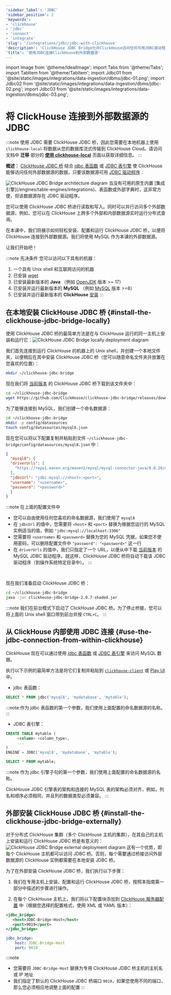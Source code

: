 ```yaml
---
'sidebar_label': 'JDBC'
'sidebar_position': 2
'keywords':
- 'clickhouse'
- 'jdbc'
- 'connect'
- 'integrate'
'slug': '/integrations/jdbc/jdbc-with-clickhouse'
'description': 'ClickHouse JDBC Bridge允许ClickHouse访问任何可用JDBC驱动程序的外部数据源中的数据'
'title': '使用JDBC连接ClickHouse到外部数据源'
---
```


import Image from '@theme/IdealImage';
import Tabs from '@theme/Tabs';
import TabItem from '@theme/TabItem';
import Jdbc01 from '@site/static/images/integrations/data-ingestion/dbms/jdbc-01.png';
import Jdbc02 from '@site/static/images/integrations/data-ingestion/dbms/jdbc-02.png';
import Jdbc03 from '@site/static/images/integrations/data-ingestion/dbms/jdbc-03.png';


# 将 ClickHouse 连接到外部数据源的 JDBC

:::note
使用 JDBC 需要 ClickHouse JDBC 桥，因此您需要在本地机器上使用 `clickhouse-local` 将数据从您的数据库流式传输到 ClickHouse Cloud。请访问文档中 **迁移** 部分的 [**使用 clickhouse-local**](/integrations/migration/clickhouse-local-etl.md#example-2-migrating-from-mysql-to-clickhouse-cloud-with-the-jdbc-bridge) 页面以获取详细信息。
:::

**概述：** <a href="https://github.com/ClickHouse/clickhouse-jdbc-bridge" target="_blank">ClickHouse JDBC 桥</a> 结合 [jdbc 表函数](/sql-reference/table-functions/jdbc.md) 或 [JDBC 表引擎](/engines/table-engines/integrations/jdbc.md) 使 ClickHouse 能够访问任何外部数据源的数据，只要该数据源可用 <a href="https://en.wikipedia.org/wiki/JDBC_driver" target="_blank">JDBC 驱动程序</a>：

<Image img={Jdbc01} size="lg" alt="ClickHouse JDBC Bridge architecture diagram" background='white'/>
当没有可用的原生内置 [集成引擎](/engines/table-engines/integrations)、表函数或外部字典时，这非常方便，但该数据源存在 JDBC 驱动程序。

您可以使用 ClickHouse JDBC 桥进行读取和写入。同时可以并行访问多个外部数据源，例如，您可以在 ClickHouse 上跨多个外部和内部数据源实时运行分布式查询。

在本课中，我们将展示如何轻松安装、配置和运行 ClickHouse JDBC 桥，以便将 ClickHouse 连接到外部数据源。我们将使用 MySQL 作为本课的外部数据源。

让我们开始吧！

:::note 先决条件
您可以访问以下具有的机器：
1. 一个具有 Unix shell 和互联网访问的机器
2. 已安装 <a href="https://www.gnu.org/software/wget/" target="_blank">wget</a>
3. 已安装最新版本的 **Java** （例如 <a href="https://openjdk.java.net" target="_blank">OpenJDK</a> 版本 >= 17）
4. 已安装并运行最新版本的 **MySQL** （例如 <a href="https://www.mysql.com" target="_blank">MySQL</a> 版本 >=8）
5. 已安装并运行最新版本的 **ClickHouse** [安装](/getting-started/install/install.mdx)
:::

## 在本地安装 ClickHouse JDBC 桥 {#install-the-clickhouse-jdbc-bridge-locally}

使用 ClickHouse JDBC 桥的最简单方法是在与 ClickHouse 运行的同一主机上安装和运行它：<Image img={Jdbc02} size="lg" alt="ClickHouse JDBC Bridge locally deployment diagram" background='white'/>

我们首先连接到运行 ClickHouse 的机器上的 Unix shell，并创建一个本地文件夹，以便稍后在其中安装 ClickHouse JDBC 桥（您可以随意命名文件夹并放置在您喜欢的位置）：
```bash
mkdir ~/clickhouse-jdbc-bridge
```

现在我们将 <a href="https://github.com/ClickHouse/clickhouse-jdbc-bridge/releases/" target="_blank">当前版本</a> 的 ClickHouse JDBC 桥下载到该文件夹中：

```bash
cd ~/clickhouse-jdbc-bridge
wget https://github.com/ClickHouse/clickhouse-jdbc-bridge/releases/download/v2.0.7/clickhouse-jdbc-bridge-2.0.7-shaded.jar
```

为了能够连接到 MySQL，我们创建一个命名数据源：

```bash
cd ~/clickhouse-jdbc-bridge
mkdir -p config/datasources
touch config/datasources/mysql8.json
```

现在您可以将以下配置复制并粘贴到文件 `~/clickhouse-jdbc-bridge/config/datasources/mysql8.json` 中：

```json
{
  "mysql8": {
  "driverUrls": [
    "https://repo1.maven.org/maven2/mysql/mysql-connector-java/8.0.28/mysql-connector-java-8.0.28.jar"
  ],
  "jdbcUrl": "jdbc:mysql://<host>:<port>",
  "username": "<username>",
  "password": "<password>"
  }
}
```

:::note
在上面的配置文件中
- 您可以自由使用任何您喜欢的命名数据源，我们使用了 `mysql8`
- 在 `jdbcUrl` 的值中，您需要将 `<host>` 和 `<port>` 替换为根据您运行的 MySQL 实例适当的值，例如 `"jdbc:mysql://localhost:3306"`
- 您需要将 `<username>` 和 `<password>` 替换为您的 MySQL 凭据，如果您不使用密码，可以删除配置文件中 `"password": "<password>"` 这一行
- 在 `driverUrls` 的值中，我们只指定了一个 URL，以便从中下载 <a href="https://repo1.maven.org/maven2/mysql/mysql-connector-java/" target="_blank">当前版本</a> 的 MySQL JDBC 驱动程序。就这样，ClickHouse JDBC 桥将自动下载该 JDBC 驱动程序（到操作系统特定目录中）。
:::

<br/>

现在我们准备启动 ClickHouse JDBC 桥：
```bash
cd ~/clickhouse-jdbc-bridge
java -jar clickhouse-jdbc-bridge-2.0.7-shaded.jar
```
:::note
我们在前台模式下启动了 ClickHouse JDBC 桥。为了停止桥接，您可以将上面的 Unix shell 窗口带到前台并按 `CTRL+C`。
:::


## 从 ClickHouse 内部使用 JDBC 连接 {#use-the-jdbc-connection-from-within-clickhouse}

ClickHouse 现在可以通过使用 [jdbc 表函数](/sql-reference/table-functions/jdbc.md) 或 [JDBC 表引擎](/engines/table-engines/integrations/jdbc.md) 来访问 MySQL 数据。

执行以下示例的最简单方法是将它们复制并粘贴到 [`clickhouse-client`](/interfaces/cli.md) 或 [Play UI](/interfaces/http.md) 中。

- jdbc 表函数：

```sql
SELECT * FROM jdbc('mysql8', 'mydatabase', 'mytable');
```
:::note
作为 jdbc 表函数的第一个参数，我们使用上面配置的命名数据源的名称。
:::



- JDBC 表引擎：
```sql
CREATE TABLE mytable (
     <column> <column_type>,
     ...
)
ENGINE = JDBC('mysql8', 'mydatabase', 'mytable');

SELECT * FROM mytable;
```
:::note
作为 jdbc 引擎子句的第一个参数，我们使用上面配置的命名数据源的名称。

ClickHouse JDBC 引擎表的架构和连接的 MySQL 表的架构必须对齐，例如，列名和顺序必须相同，并且列的数据类型必须兼容。
:::




## 外部安装 ClickHouse JDBC 桥 {#install-the-clickhouse-jdbc-bridge-externally}

对于分布式 ClickHouse 集群（多个 ClickHouse 主机的集群），在其自己的主机上安装和运行 ClickHouse JDBC 桥是有意义的：
<Image img={Jdbc03} size="lg" alt="ClickHouse JDBC Bridge external deployment diagram" background='white'/>
这有一个优势，即每个 ClickHouse 主机都可以访问 JDBC 桥。否则，每个需要通过桥接访问外部数据源的 ClickHouse 实例都需要在本地安装 JDBC 桥。

为了在外部安装 ClickHouse JDBC 桥，我们执行以下步骤：

1. 我们在专用主机上安装、配置和运行 ClickHouse JDBC 桥，按照本指南第一部分中描述的步骤进行操作。

2. 在每个 ClickHouse 主机上，我们将以下配置块添加到 <a href="https://clickhouse.com/docs/operations/configuration-files/#configuration_files" target="_blank">ClickHouse 服务器配置</a> 中（根据您选择的配置格式，使用 XML 或 YAML 版本）：

<Tabs>
<TabItem value="xml" label="XML">

```xml
<jdbc_bridge>
   <host>JDBC-Bridge-Host</host>
   <port>9019</port>
</jdbc_bridge>
```

</TabItem>
<TabItem value="yaml" label="YAML">

```yaml
jdbc_bridge:
    host: JDBC-Bridge-Host
    port: 9019
```

</TabItem>
</Tabs>

:::note
   - 您需要将 `JDBC-Bridge-Host` 替换为专用 ClickHouse JDBC 桥主机的主机名或 IP 地址
   - 我们指定了默认的 ClickHouse JDBC 桥端口 `9019`，如果您使用不同的端口，那么您必须相应地调整上面的配置
:::

